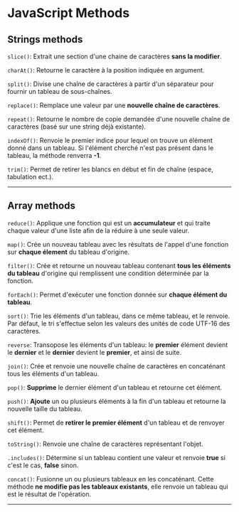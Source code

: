 # JavaScript Methods

## Strings methods

`slice()`: Extrait une section d'une chaine de caractères **sans la modifier**.

`charAt()`: Retourne le caractère à la position indiquée en argument.

`split()`: Divise une chaîne de caractères à partir d'un séparateur pour fournir un tableau de sous-chaînes.

`replace()`: Remplace une valeur par une **nouvelle chaîne de caractères**.

`repeat()`: Retourne le nombre de copie demandée d'une nouvelle chaîne de caractères (basé sur une string déjà existante).

`indexOf()`: Renvoie le premier indice pour lequel on trouve un élément donné dans un tableau. Si l'élément cherché n'est pas présent dans le tableau, la méthode renverra **-1**.

`trim()`: Permet de retirer les blancs en début et fin de chaîne (espace, tabulation ect.).

---

## Array methods

`reduce()`: Applique une fonction qui est un **accumulateur** et qui traite chaque valeur d'une liste afin de la réduire à une seule valeur.

`map()`: Crée un nouveau tableau avec les résultats de l'appel d'une fonction sur **chaque élement** du tableau d'origine.

`filter()`: Crée et retourne un nouveau tableau contenant **tous les éléments du tableau** d'origine qui remplissent une condition déterminée par la fonction.

`forEach()`: Permet d'exécuter une fonction donnée sur **chaque élément du tableau**.

`sort()`: Trie les éléments d'un tableau, dans ce même tableau, et le renvoie. Par défaut, le tri s'effectue selon les valeurs des unités de code UTF-16 des caractères.

`reverse`: Transopose les éléments d'un tableau: le **premier** élément devient le **dernier** et le **dernier** devient le **premier**, et ainsi de suite.

`join()`: Crée et renvoie une nouvelle chaîne de caractères en concaténant tous les éléments d'un tableau.

`pop()`: **Supprime** le dernier élément d'un tableau et retourne cet élément.

`push()`: **Ajoute** un ou plusieurs éléments à la fin d'un tableau et retourne la nouvelle taille du tableau.

`shift()`: Permet de **retirer le premier élément** d'un tableau et de renvoyer cet élément.

`toString()`: Renvoie une chaîne de caractères représentant l'objet.

`.includes()`: Détermine si un tableau contient une valeur et renvoie **true** si c'est le cas, **false** sinon.

`concat()`: Fusionne un ou plusieurs tableaux en les concaténant. Cette méthode **ne modifie pas les tableaux existants**, elle renvoie un tableau qui est le résultat de l'opération.

---

